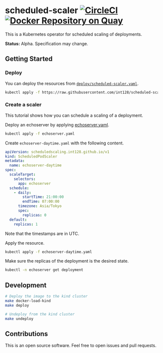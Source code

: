 # scheduled-scaler [![CircleCI](https://circleci.com/gh/int128/scheduled-scaler/tree/master.svg?style=shield)](https://circleci.com/gh/int128/scheduled-scaler/tree/master) [![Docker Repository on Quay](https://quay.io/repository/int128/scheduled-scaler/status "Docker Repository on Quay")](https://quay.io/repository/int128/scheduled-scaler)

This is a Kubernetes operator for scheduled scaling of deployments.

**Status:** Alpha. Specification may change.


## Getting Started

### Deploy

You can deploy the resources from [`deploy/scheduled-scaler.yaml`](deploy/scheduled-scaler.yaml).

```sh
kubectl apply -f https://raw.githubusercontent.com/int128/scheduled-scaler/master/deploy/scheduled-scaler.yaml
```


### Create a scaler

This tutorial shows how you can schedule a scaling of a deployment.

Deploy an echoserver by applying [echoserver.yaml](config/samples/echoserver.yaml).

```sh
kubectl apply -f echoserver.yaml
```

Create `echoserver-daytime.yaml` with the following content.

```yaml
apiVersion: scheduledscaling.int128.github.io/v1
kind: ScheduledPodScaler
metadata:
  name: echoserver-daytime
spec:
  scaleTarget:
    selectors:
      app: echoserver
  schedule:
    - daily:
        startTime: 21:00:00
        endTime: 07:00:00
      timezone: Asia/Tokyo
      spec:
        replicas: 0
  default:
    replicas: 1
```

Note that the timestamps are in UTC.

Apply the resource.

```sh
kubectl apply -f echoserver-daytime.yaml
```

Make sure the replicas of the deployment is the desired state.

```sh
kubectl -n echoserver get deployment
```


## Development

```sh
# Deploy the image to the kind cluster
make docker-load-kind
make deploy

# Undeploy from the kind cluster
make undeploy
```


## Contributions

This is an open source software.
Feel free to open issues and pull requests.

